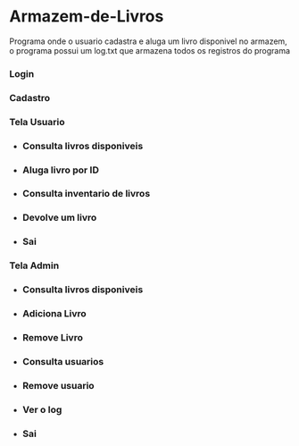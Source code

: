# Armazem-de-Livros
Programa onde o usuario cadastra e aluga um livro disponivel no armazem, o programa possui um log.txt que armazena todos os registros do programa


### Login
### Cadastro
### Tela Usuario
  - ### Consulta livros disponiveis
  - ### Aluga livro por ID
  - ### Consulta inventario de livros
  - ### Devolve um livro
  - ### Sai
### Tela Admin
  - ### Consulta livros disponiveis
  - ### Adiciona Livro
  - ### Remove Livro
  - ### Consulta usuarios
  - ### Remove usuario
  - ### Ver o log
  - ### Sai
